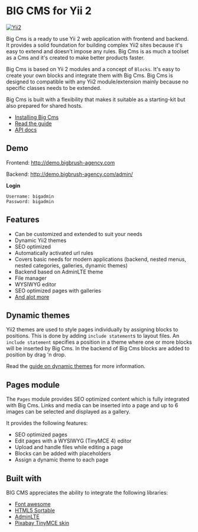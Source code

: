 BIG CMS for Yii 2
===================================

[![Yii2](https://img.shields.io/badge/Powered_by-Yii_Framework-green.svg?style=flat)](http://www.yiiframework.com/)

Big Cms is a ready to use Yii 2 web application with frontend and backend. It provides a solid foundation for building complex
Yii2 sites because it's easy to extend and doesn't impose any rules. Big Cms is as much a toolset as a Cms and it's created
to make better products faster.

Big Cms is based on Yii 2 modules and a concept of `Blocks`. It's easy to create your own blocks and integrate them with Big Cms.
Big Cms is designed to compatible with any Yii2 module/extension mainly because no specific classes needs to be extended.

Big Cms is built with a flexibility that makes it suitable as a starting-kit but also prepared for shared hosts.

  - [Installing Big Cms](http://www.bigbrush-agency.com/guide/guide-installing-big-cms.html)
  - [Read the guide](http://www.bigbrush-agency.com/guide/guide-README.html)
  - [API docs](http://www.bigbrush-agency.com/guide/)


Demo <span id="bigcms-demo"></span>
-----------------------------------
Frontend: http://demo.bigbrush-agency.com

Backend: http://demo.bigbrush-agency.com/admin/

**Login**

~~~
Username: bigadmin
Password: bigadmin
~~~


Features <span id="bigcms-features"></span>
-----------------------------------
  - Can be customized and extended to suit your needs
  - Dynamic Yii2 themes
  - SEO optimized
  - Automatically activated url rules
  - Covers basic needs for modern applications (backend, nested menus, nested categories, galleries, dynamic themes)
  - Backend based on AdminLTE theme
  - File manager
  - WYSIWYG editor
  - SEO optimized pages with galleries
  - [And alot more](http://bigbrush-agency.com/guide/)


Dynamic themes <span id="bigcms-templates"></span>
-----------------------------------
Yii2 themes are used to style pages individually by assigning blocks to positions. This is done by adding `include statement`s
to layout files. An `include statement` specifies a position in a theme where one or more blocks will be inserted by Big Cms.
In the backend of Big Cms blocks are added to position by drag 'n drop.

Read the [guide on dynamic themes](http://www.bigbrush-agency.com/guide/guide-themes.html) for more information.


Pages module <span id="bigcms-modules"></span>
-----------------------------------
The `Pages` module provides SEO optimized content which is fully integrated with Big Cms. Links and media can be inserted into
a page and up to 6 images can be selected and displayed as a gallery.

It provides the following features:

  - SEO optimized pages
  - Edit pages with a WYSIWYG (TinyMCE 4) editor
  - Upload and handle files while editing a page
  - Blocks can be added with placeholders
  - Assign a dynamic theme to each page


Built with
-----------------------------------
BIG CMS appreciates the ability to integrate the following libraries:
  - [Font awesome](http://fortawesome.github.io/Font-Awesome/)
  - [HTML5 Sortable](https://github.com/voidberg/html5sortable)
  - [AdminLTE](https://github.com/almasaeed2010/AdminLTE)
  - [Pixabay TinyMCE skin](https://pixabay.com/en/blog/posts/a-modern-custom-theme-for-tinymce-4-40/)
